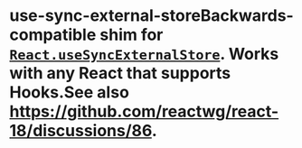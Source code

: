 # use-sync-external-storeBackwards-compatible shim for [`React.useSyncExternalStore`](https://reactjs.org/docs/hooks-reference.html#usesyncexternalstore). Works with any React that supports Hooks.See also https://github.com/reactwg/react-18/discussions/86.